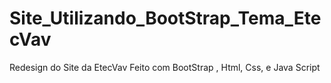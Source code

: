 # Site_Utilizando_BootStrap_Tema_EtecVav
 Redesign do Site da EtecVav Feito com BootStrap , Html, Css,  e Java Script
